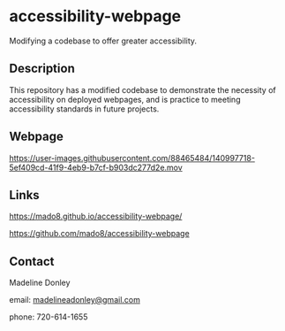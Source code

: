 # accessibility-webpage

Modifying a codebase to offer greater accessibility.

## Description 
This repository has a modified codebase to demonstrate the necessity of accessibility on deployed webpages, and is practice to meeting accessibility standards in future projects.

## Webpage
https://user-images.githubusercontent.com/88465484/140997718-5ef409cd-41f9-4eb9-b7cf-b903dc277d2e.mov

## Links

https://mado8.github.io/accessibility-webpage/

https://github.com/mado8/accessibility-webpage

## Contact 

Madeline Donley 

email: madelineadonley@gmail.com

phone: 720-614-1655
